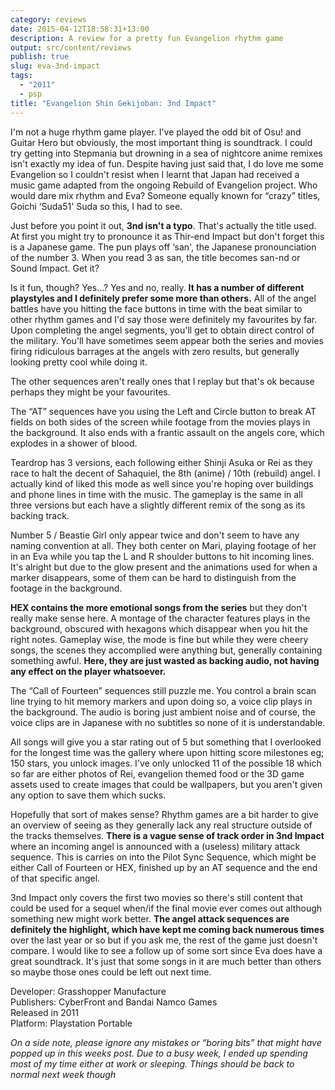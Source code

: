 ```yaml
---
category: reviews
date: 2015-04-12T18:58:31+13:00
description: A review for a pretty fun Evangelion rhythm game
output: src/content/reviews
publish: true
slug: eva-3nd-impact
tags:
  - "2011"
  - psp
title: "Evangelion Shin Gekijoban: 3nd Impact"
---
```

I'm not a huge rhythm game player. I've played the odd bit of Osu! and Guitar Hero but obviously, the most important thing is soundtrack. I could try getting into Stepmania but drowning in a sea of nightcore anime remixes isn't exactly my idea of fun. Despite having just said that, I do love me some Evangelion so I couldn't resist when I learnt that Japan had received a music game adapted from the ongoing Rebuild of Evangelion project. Who would dare mix rhythm and Eva? Someone equally known for “crazy” titles, Goichi ‘Suda51' Suda so this, I had to see.

Just before you point it out, **3nd isn't a typo**. That's actually the title used. At first you might try to pronounce it as Thir-end Impact but don't forget this is a Japanese game. The pun plays off ‘san', the Japanese pronounciation of the number 3. When you read 3 as san, the title becomes san-nd or Sound Impact. Get it?

Is it fun, though? Yes…? Yes and no, really. **It has a number of different playstyles and I definitely prefer some more than others.** All of the angel battles have you hitting the face buttons in time with the beat similar to other rhythm games and I'd say those were definitely my favourites by far. Upon completing the angel segments, you'll get to obtain direct control of the military. You'll have sometimes seem appear both the series and movies firing ridiculous barrages at the angels with zero results, but generally looking pretty cool while doing it.

The other sequences aren't really ones that I replay but that's ok because perhaps they might be your favourites.

The “AT” sequences have you using the Left and Circle button to break AT fields on both sides of the screen while footage from the movies plays in the background. It also ends with a frantic assault on the angels core, which explodes in a shower of blood.

Teardrop has 3 versions, each following either Shinji Asuka or Rei as they race to halt the decent of Sahaquiel, the 8th (anime) / 10th (rebuild) angel. I actually kind of liked this mode as well since you're hoping over buildings and phone lines in time with the music. The gameplay is the same in all three versions but each have a slightly different remix of the song as its backing track.

Number 5 / Beastie Girl only appear twice and don't seem to have any naming convention at all. They both center on Mari, playing footage of her in an Eva while you tap the L and R shoulder buttons to hit incoming lines. It's alright but due to the glow present and the animations used for when a marker disappears, some of them can be hard to distinguish from the footage in the background.

**HEX contains the more emotional songs from the series** but they don't really make sense here. A montage of the character features plays in the background, obscured with hexagons which disappear when you hit the right notes. Gameplay wise, the mode is fine but while they were cheery songs, the scenes they accomplied were anything but, generally containing something awful. **Here, they are just wasted as backing audio, not having any effect on the player whatsoever.**

The “Call of Fourteen” sequences still puzzle me. You control a brain scan line trying to hit memory markers and upon doing so, a voice clip plays in the background. The audio is boring just ambient noise and of course, the voice clips are in Japanese with no subtitles so none of it is understandable.

All songs will give you a star rating out of 5 but something that I overlooked for the longest time was the gallery where upon hitting score milestones eg; 150 stars, you unlock images. I've only unlocked 11 of the possible 18 which so far are either photos of Rei, evangelion themed food or the 3D game assets used to create images that could be wallpapers, but you aren't given any option to save them which sucks.

Hopefully that sort of makes sense? Rhythm games are a bit harder to give an overview of seeing as they generally lack any real structure outside of the tracks themselves. **There is a vague sense of track order in 3nd Impact** where an incoming angel is announced with a (useless) military attack sequence. This is carries on into the Pilot Sync Sequence, which might be either Call of Fourteen or HEX, finished up by an AT sequence and the end of that specific angel.

3nd Impact only covers the first two movies so there's still content that could be used for a sequel when/if the final movie ever comes out although something new might work better. **The angel attack sequences are definitely the highlight, which have kept me coming back numerous times** over the last year or so but if you ask me, the rest of the game just doesn't compare. I would like to see a follow up of some sort since Eva does have a great soundtrack. It's just that some songs in it are much better than others so maybe those ones could be left out next time.

Developer: Grasshopper Manufacture \
Publishers: CyberFront and Bandai Namco Games \
Released in 2011 \
Platform: Playstation Portable

_On a side note, please ignore any mistakes or “boring bits” that might have popped up in this weeks post. Due to a busy week, I ended up spending most of my time either at work or sleeping. Things should be back to normal next week though_
